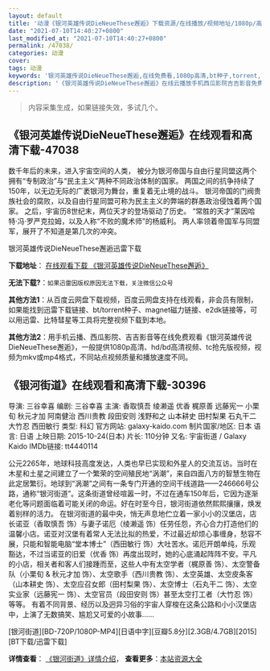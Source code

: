 ```yaml
---
layout: default
title: '动漫《银河英雄传说DieNeueThese邂逅》下载资源/在线播放/视频地址/1080p/高清/蓝光'
date: "2021-07-10T14:40:27+0800"
last_modified_at: "2021-07-10T14:40:27+0800"
permalink: /47038/
categories: 动漫
cover:
tags: 动漫
keywords: '银河英雄传说DieNeueThese邂逅,在线免费看,1080p高清,bt种子,torrent,百度云盘,magnet,磁力链,迅雷下载资源'
description: '《银河英雄传说DieNeueThese邂逅》在线云播放手机西瓜影院吉吉影音免费看，1080p高清bd/hd未删减完整版和tc抢先枪版，mkv/mp4格式，附带bt/torrent种子、magnet/磁力链、百度云盘、网盘资源迅雷下载链接'
---
```


>内容采集生成，如果链接失效，多试几个。


## 《银河英雄传说DieNeueThese邂逅》在线观看和高清下载-47038

数千年后的未来，进入宇宙空间的人类，   被分为银河帝国与自由行星同盟这两个   拥有“专制政治”与“民主主义”两种不同政治体制的国家。   两国之间的抗争持续了150年，以无边无际的广袤银河为舞台，重复着无止境的战斗。   银河帝国的门阀贵族社会的腐败，以及自由行星同盟可称为民主主义的弊端的群愚政治侵蚀着两个国家。   之后，宇宙历8世纪末，两位天才的登场驱动了历史。   “常胜的天才”莱因哈特·冯·罗严克拉姆，以及人称“不败的魔术师”的杨威利。   两人率领着帝国军与同盟军，展开了不知道是第几次的冲突。


银河英雄传说DieNeueThese邂逅迅雷下载

**下载地址**： [在线观看下载 《银河英雄传说DieNeueThese邂逅》](https://www.993dy.com//vod-detail-id-29917.html) 


**无法下载?**：`如果迅雷因版权原因无法下载，关注微信公众号 `

**其他方法1**：从百度云网盘下载视频，百度云网盘支持在线观看，非会员有限制，如果能找到迅雷下载链接、bt/torrent种子、magnet磁力链接、e2dk链接等，可以用迅雷、比特彗星等工具将完整视频下载到本地。

**其他方法2**：用手机云播、西瓜影院、吉吉影音等在线免费观看《银河英雄传说DieNeueThese邂逅》，一般提供1080p高清、hd/bd高清视频、tc抢先版视频，视频为mkv或mp4格式，不同站点视频质量和播放速度不同。


## 《银河街道》在线观看和高清下载-30396

导演: 三谷幸喜 编剧: 三谷幸喜 主演: 香取慎吾 绫濑遥 优香 梶原善 远藤宪一 小栗旬 秋元才加 阿南健治 西川贵教 段田安则 浅野和之 山本耕史 田村梨果 石丸干二 大竹忍 西田敏行 类型: 科幻 官方网站: galaxy-kaido.com 制片国家/地区: 日本 语言: 日语 上映日期: 2015-10-24(日本) 片长: 110分钟 又名: 宇宙街道 / Galaxy Kaido IMDb链接: tt4440114

公元2265年，地球科技高度发达，人类也早已实现和外星人的交流互访。当时在木星和土星之间建立了一个繁荣的空间殖民地“涡潮”，来自四面八方的智慧生物在此定居繁衍。地球到“涡潮”之间有一条专门开通的空间干线道路——246666号公路，通称“银河街道”。这条街道曾经喧嚣一时，不过在通车150年后，它因为逐渐老化等问题面临着可能关闭的命运。好在时至今日，银河街道依然熙熙攘攘，焕发着别样的活力。 在银河街道的最中央，悄无声息地伫立着一家小小的汉堡店，店长诺亚（香取慎吾 饰）与妻子诺厄（绫濑遥 饰）任劳任怨，齐心合力打造他们的温馨小店。诺亚对汉堡有着常人无法比拟的热爱，不过最近却烦心事缠身，愁容不展，只能和智能电脑“堂本博士”（西田敏行 饰）大吐苦水。诺厄开朗单纯，乐观豁达，不过当诺亚的旧爱（优香 饰）再度出现时，她的心底涌起阵阵不安。平凡的小店，相关者和客人们接踵而至，这些人中有太空学者（梶原善 饰）、太空警备队（小栗旬 & 秋元才加 饰）、太空歌手（西川贵教 饰）、太空英雄、太空皮条客（山本耕史 饰）、太空应召女郎（田村梨果 饰）、太空博士（石丸干二 饰）、太空实业家（远藤宪一 饰）、太空官员（段田安则 饰）甚至太空打工者（大竹忍 饰）等等。 有着不同背景、经历以及迥异习俗的宇宙人穿梭在这条公路和小小汉堡店中，上演了无数搞笑、尴尬又可爱的小故事……


[银河街道][BD-720P/1080P-MP4][日语中字][豆瓣5.8分][2.3GB/4.7GB][2015][BT下载/迅雷下载]

**详情查看**： [《银河街道》详情介绍](/movie/30396/)， **查看更多**：[本站资源大全](/movie/t/all/)

